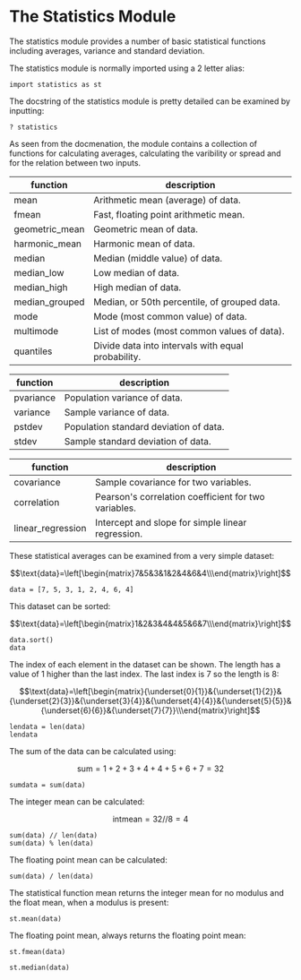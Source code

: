 # The Statistics Module

The statistics module provides a number of basic statistical functions including averages, variance and standard deviation.

The statistics module is normally imported using a 2 letter alias:

```
import statistics as st
```

The docstring of the statistics module is pretty detailed can be examined by inputting:

```
? statistics
```

As seen from the docmenation, the module contains a collection of functions for calculating averages, calculating the varibility or spread and for the relation between two inputs.

|function|description|
|---|---|
|mean|Arithmetic mean (average) of data.|
|fmean|Fast, floating point arithmetic mean.|
|geometric_mean|Geometric mean of data.|
|harmonic_mean|Harmonic mean of data.|
|median|Median (middle value) of data.|
|median_low|Low median of data.|
|median_high|High median of data.|
|median_grouped|Median, or 50th percentile, of grouped data.|
|mode|Mode (most common value) of data.|
|multimode|List of modes (most common values of data).|
|quantiles|Divide data into intervals with equal probability.|

|function|description|
|---|---|
|pvariance|Population variance of data.|
|variance|Sample variance of data.|
|pstdev|Population standard deviation of data.|
|stdev|Sample standard deviation of data.|

|function|description|
|---|---|
|covariance|Sample covariance for two variables.|
|correlation|Pearson's correlation coefficient for two variables.|
|linear_regression|Intercept and slope for simple linear regression.|



These statistical averages can be examined from a very simple dataset:

$$\text{data}=\left[\begin{matrix}7&5&3&1&2&4&6&4\\\end{matrix}\right]$$

```
data = [7, 5, 3, 1, 2, 4, 6, 4]
```

This dataset can be sorted:

$$\text{data}=\left[\begin{matrix}1&2&3&4&4&5&6&7\\\end{matrix}\right]$$

```
data.sort()
data
```


The index of each element in the dataset can be shown. The length has a value of 1 higher than the last index. The last index is 7 so the length is 8:

$$\text{data}=\left[\begin{matrix}{\underset{0}{1}}&{\underset{1}{2}}&{\underset{2}{3}}&{\underset{3}{4}}&{\underset{4}{4}}&{\underset{5}{5}}&{\underset{6}{6}}&{\underset{7}{7}}\\\end{matrix}\right]$$

```
lendata = len(data)
lendata
```



The sum of the data can be calculated using:

$$\text{sum}=1+2+3+4+4+5+6+7=32$$

```
sumdata = sum(data)
```

The integer mean can be calculated:

$$\text{intmean}=32//8=4$$


```
sum(data) // len(data)
sum(data) % len(data)
```

The floating point mean can be calculated:

```
sum(data) / len(data)
```

The statistical function mean returns the integer mean for no modulus and the float mean, when a modulus is present:

```
st.mean(data)
```

The floating point mean, always returns the floating point mean:

```
st.fmean(data)
```

```
st.median(data)
```

